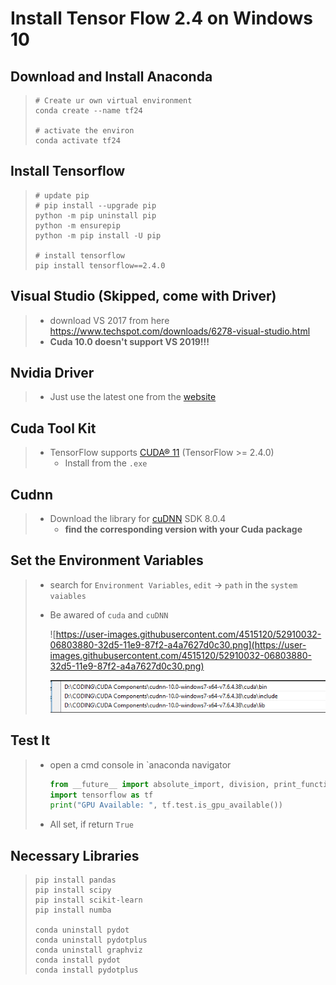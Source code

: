 # Install Tensor Flow 2.4 on Windows 10

## Download and Install Anaconda

> ```shell
> # Create ur own virtual environment
> conda create --name tf24
> 
> # activate the environ
> conda activate tf24
> ```

## Install Tensorflow

> ```shell
> # update pip
> # pip install --upgrade pip
> python -m pip uninstall pip
> python -m ensurepip
> python -m pip install -U pip
> 
> # install tensorflow
> pip install tensorflow==2.4.0
> ```

## Visual Studio (Skipped, come with Driver)

> - download VS 2017 from here <a>https://www.techspot.com/downloads/6278-visual-studio.html</a>
> - **Cuda 10.0 doesn't support VS 2019!!!**

## Nvidia Driver

> - Just use the latest one from the [website](https://www.nvidia.com/Download/index.aspx?lang=en-us#)

## Cuda Tool Kit

> - TensorFlow supports [CUDA® 11](https://developer.nvidia.com/cuda-toolkit-archive) (TensorFlow >= 2.4.0)
>   - Install from the `.exe`

## Cudnn

> - Download the library for [cuDNN](https://developer.nvidia.com/rdp/cudnn-download) SDK 8.0.4
>   - **find the corresponding version with your Cuda package**

## Set the Environment Variables

> - search for `Environment Variables`, `edit` -> `path` in the `system vaiables` 
>
> - Be awared of `cuda` and `cuDNN`
>
>   ![https://user-images.githubusercontent.com/4515120/52910032-06803880-32d5-11e9-87f2-a4a7627d0c30.png](https://user-images.githubusercontent.com/4515120/52910032-06803880-32d5-11e9-87f2-a4a7627d0c30.png)
>
>   ![image-20191124164223550](Install%20Tensor%20Flow%202%20on%20Windows%2010.assets/image-20191124164223550.png)
>

## Test It

> - open a cmd console in `anaconda navigator
>
>    ```python
>    from __future__ import absolute_import, division, print_function, unicode_literals
>    import tensorflow as tf
>    print("GPU Available: ", tf.test.is_gpu_available())
>    ```
>
> -  All set, if return `True`

## Necessary Libraries

> ```shell
> pip install pandas
> pip install scipy
> pip install scikit-learn
> pip install numba
> 
> conda uninstall pydot
> conda uninstall pydotplus
> conda uninstall graphviz
> conda install pydot
> conda install pydotplus
> ```
>
> 


